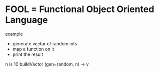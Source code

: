 FOOL = Functional Object Oriented Language
===========================================

example

- generate vector of random ints
- map a function on it
- print the result




n is 10
buildVector (gen=random, n) -> v
